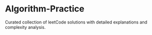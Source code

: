 # Algorithm-Practice
Curated collection of leetCode solutions with detailed explanations and complexity analysis.
